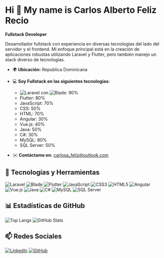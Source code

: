 # Hi 👋 My name is Carlos Alberto Feliz Recio
**Fullstack Developer**

Desarrollador fullstack con experiencia en diversas tecnologías del lado del servidor y el frontend. Mi enfoque principal está en la creación de aplicaciones robustas utilizando Laravel y Flutter, pero también manejo un stack diverso de tecnologías.

- 🌍 **Ubicación:** Republica Dominicana
- 💻 **Soy Fullstack en las siguientes tecnologías:**
    - ![Laravel](https://img.shields.io/badge/-Laravel-333333?style=flat&logo=laravel) con ![Blade](https://img.shields.io/badge/-Blade-333333?style=flat&logo=laravel): 90%
    - Flutter: 80%
    - JavaScript: 70%
    - CSS: 50%
    - HTML: 70%
    - Angular: 30%
    - Vue.js: 40%
    - Java: 50%
    - C#: 30%
    - MySQL: 80%
    - SQL Server: 50%
    
- ✉️ **Contáctame en:** carlosa_feliz@outlook.com

## 🚀 Tecnologías y Herramientas
![Laravel](https://img.shields.io/badge/-Laravel-333333?style=flat&logo=laravel)
![Blade](https://img.shields.io/badge/-Blade-333333?style=flat&logo=laravel)
![Flutter](https://img.shields.io/badge/-Flutter-333333?style=flat&logo=flutter)
![JavaScript](https://img.shields.io/badge/-JavaScript-333333?style=flat&logo=javascript)
![CSS3](https://img.shields.io/badge/-CSS3-333333?style=flat&logo=css3)
![HTML5](https://img.shields.io/badge/-HTML5-333333?style=flat&logo=html5)
![Angular](https://img.shields.io/badge/-Angular-333333?style=flat&logo=angular)
![Vue.js](https://img.shields.io/badge/-Vue.js-333333?style=flat&logo=vue.js)
![Java](https://img.shields.io/badge/-Java-333333?style=flat&logo=java)
![C#](https://img.shields.io/badge/-C%23-333333?style=flat&logo=c-sharp)
![MySQL](https://img.shields.io/badge/-MySQL-333333?style=flat&logo=mysql)
![SQL Server](https://img.shields.io/badge/-SQL%20Server-333333?style=flat&logo=microsoft-sql-server)

## 📊 Estadísticas de GitHub
![Top Langs](https://github-readme-stats.vercel.app/api/top-langs/?username=carlosfeliz&layout=compact&hide=php)
![GitHub Stats](https://github-readme-stats.vercel.app/api?username=carlosfeliz&show_icons=true&theme=radical)

## 📫 Redes Sociales
[![LinkedIn](https://img.shields.io/badge/LinkedIn-blue?style=flat-square&logo=linkedin)](https://www.linkedin.com/in/https://www.linkedin.com/in/carlos-alberto-feliz-recio-b1907a20a/)
[![GitHub](https://img.shields.io/badge/GitHub-%2312100E.svg?style=flat-square&logo=github)](https://github.com/carlosfeliz)
